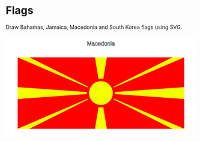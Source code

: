 # Flags

Draw Bahamas, Jamaica, Macedonia and South Korea flags using SVG.

![Image macedonia flag](macedonia.png)